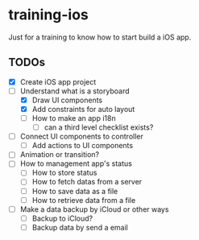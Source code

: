 # training-ios

Just for a training to know how to start build a iOS app.

## TODOs

- [x] Create iOS app project
- [ ] Understand what is a storyboard
    - [x] Draw UI components
    - [x] Add constraints for auto layout
    - [ ] How to make an app i18n
        - [ ] can a third level checklist exists?
- [ ] Connect UI components to controller
    - [ ] Add actions to UI components
- [ ] Animation or transition?
- [ ] How to management app's status
    - [ ] How to store status
    - [ ] How to fetch datas from a server
    - [ ] How to save data as a file
    - [ ] How to retrieve data from a file
- [ ] Make a data backup by iCloud or other ways
    - [ ] Backup to iCloud?
    - [ ] Backup data by send a email

